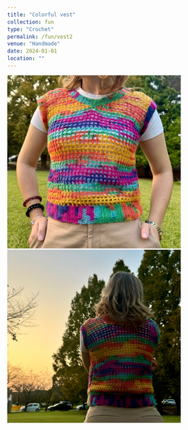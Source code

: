```yaml
---
title: "Colorful vest"
collection: fun
type: "Crochet"
permalink: /fun/vest2
venue: "Handmade"
date: 2024-01-01
location: ""
---
```

<p>
</p>
<img src="images/color_vest.jpg" alt="Colorful vest" width="400" >

<img src="images/color_vest1.jpg" alt="Colorful vest, back" width="400" >
